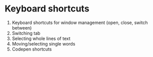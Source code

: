 # Keyboard shortcuts

1. Keyboard shortcuts for window management (open, close, switch between)
1. Switching tab
1. Selecting whole lines of text
1. Moving/selecting single words
1. Codepen shortcuts

